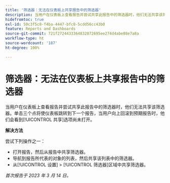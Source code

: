 ```yaml
---
title: '筛选器：无法在仪表板上共享报告中的筛选器'
description: 当用户在仪表板上查看报告并尝试共享此报告中的筛选器时，他们无法共享该筛选器。单击三个点将使仪表板跳转到下一个报告，当用户向上回滚到预期报告时，他们看到尚未打开“共享”选项。
hidefromtoc: true
exl-id: 50c3f5c8-f4ba-4447-bfc8-5cdd56cc43b0
feature: Reports and Dashboards
source-git-commit: 721f2724433364832072695ee274d4abe08e7a8a
workflow-type: ht
source-wordcount: '187'
ht-degree: 100%

---
```


# 筛选器：无法在仪表板上共享报告中的筛选器

<!--Requested article: Valid issue, won't fix:-->

当用户在仪表板上查看报告并尝试共享此报告中的筛选器时，他们无法共享该筛选器。单击三个点将使仪表板跳转到下一个报告，当用户向上回滚到预期报告时，他们会看到[!UICONTROL 共享]选项尚未打开。

**解决方法**

尝试下列操作之一：

* 打开报告，然后从报告中共享筛选器。
* 导航到报告所代表的对象的列表，然后共享该列表中的筛选器。
* 从[!UICONTROL 设置] > [!UICONTROL 筛选器]区域中共享筛选器。

_首次报告于 2023 年 3 月 14 日。_

